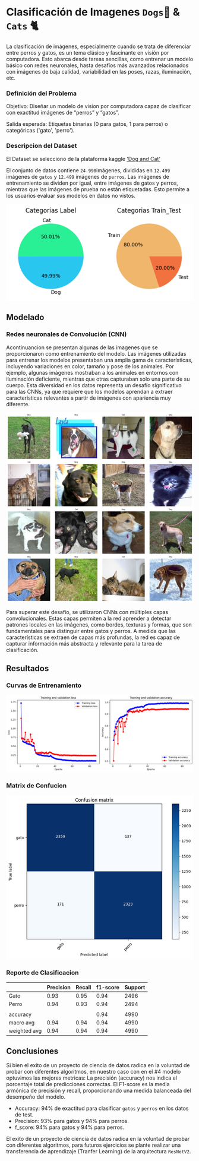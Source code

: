 # Clasificación de Imagenes `Dogs`🐶 & `Cats` 🐈

La clasificación de imágenes, especialmente cuando se trata de diferenciar entre perros y gatos, es un tema clásico y fascinante en visión por computadora. Esto abarca desde tareas sencillas, como entrenar un modelo básico con redes neuronales, hasta desafíos más avanzados relacionados con imágenes de baja calidad, variabilidad en las poses, razas, iluminación, etc.

### Definición del Problema

Objetivo: Diseñar un modelo de vision por computadora capaz de clasificar con exactitud imágenes de “perros” y “gatos”.
    
Salida esperada: Etiquetas binarias (0 para gatos, 1 para perros) o categóricas ('gato', 'perro').
    


### Descripcion del Dataset

El Dataset se selecciono de la plataforma kaggle ['Dog and Cat'](https://www.kaggle.com/datasets/bhavikjikadara/dog-and-cat-classification-dataset)

El conjunto de datos contiene `24.998`imágenes, divididas en `12.499` imágenes de `gatos` y `12.499` imágenes de `perros`. Las imágenes de entrenamiento se dividen por igual, entre imágenes de gatos y perros, mientras que las imágenes de prueba no están etiquetadas. Esto permite a los usuarios evaluar sus modelos en datos no vistos.

<img src='img/datos.png'>

## Modelado 
### Redes neuronales de Convolución (CNN)

Acontinuancion se presentan algunas de las imagenes que se proporcionaron como entrenamiento del modelo. Las imágenes utilizadas para entrenar los modelos presentaban una amplia gama de características, incluyendo variaciones en color, tamaño y pose de los animales. Por ejemplo, algunas imágenes mostraban a los animales en entornos con iluminación deficiente, mientras que otras capturaban solo una parte de su cuerpo. Esta diversidad en los datos representa un desafío significativo para las CNNs, ya que requiere que los modelos aprendan a extraer características relevantes a partir de imágenes con apariencia muy diferente.

![animales](img/images.png)

Para superar este desafío, se utilizaron CNNs con múltiples capas convolucionales. Estas capas permiten a la red aprender a detectar patrones locales en las imágenes, como bordes, texturas y formas, que son fundamentales para distinguir entre gatos y perros. A medida que las características se extraen de capas más profundas, la red es capaz de capturar información más abstracta y relevante para la tarea de clasificación.

## Resultados
### Curvas de Entrenamiento
![curvas_de_entrenamiento](img/curvas.png)
### Matrix de Confucion
![matrix_de_confución](img/matrix.png)
### Reporte de Clasificacion
|              | Precision | Recall | f1-score | Support |
|--------------|------------|--------|----------|---------|
| Gato         | 0.93       | 0.95   | 0.94     | 2496    |
| Perro        | 0.94       | 0.93   | 0.94     | 2494    |
|              |            |        |          |         |
| accuracy     |            |        | 0.94     | 4990    |
| macro avg    | 0.94       | 0.94   | 0.94     | 4990    |
| weighted avg | 0.94       | 0.94   | 0.94     | 4990    |

## Conclusiones
Si bien el exito de un proyecto de ciencia de datos radica en la voluntad de probar con diferentes algoritmos, en nuestro caso con en el #4 modelo optuvimos las mejores metricas:
La precisión (accuracy) nos indica el porcentaje total de predicciones correctas.
El F1-score es la media armónica de precisión y recall, proporcionando una medida balanceada del desempeño del modelo.

+ Accuracy: 94% de exactitud para clasificar `gatos` y `perros` en los datos de test.
+ Precision: 93% para gatos y 94% para perros.
+ f_score: 94% para gatos y 94% para perros.

El exito de un proyecto de ciencia de datos radica en la voluntad de probar con diferentes algoritmos, para futuros ejercicios se plante realizar una transferencia de aprendizaje (Tranfer Learning) de la arquitectura `ResNetV2`.